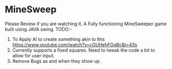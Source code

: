 # MineSweep
Please Review if you are watching it.
A Fully functioning MineSweeper game built using JAVA swing.
TODO:-
1. To Apply AI to create something akin to this https://www.youtube.com/watch?v=cGUHehFGqBc&t=43s
2. Currently supports a fixed squares. Need to tweak the code a bit to allow for user input.
3. Remove Bugs as and when they show up.
